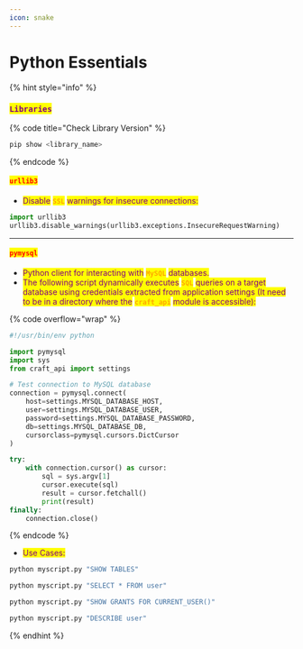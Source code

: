 ```yaml
---
icon: snake
---
```


# Python Essentials

{% hint style="info" %}
### <mark style="color:purple;">`Libraries`</mark>

{% code title="Check Library Version" %}
```sh
pip show <library_name>
```
{% endcode %}

#### <mark style="color:red;">`urllib3`</mark>

* <mark style="color:purple;">Disable</mark> <mark style="color:orange;">**`SSL`**</mark> <mark style="color:purple;">warnings for insecure connections:</mark>

```python
import urllib3
urllib3.disable_warnings(urllib3.exceptions.InsecureRequestWarning)
```

***

#### <mark style="color:red;">**`pymysql`**</mark>&#x20;

* <mark style="color:purple;">Python client for interacting with</mark> <mark style="color:orange;">**`MySQL`**</mark> <mark style="color:purple;">databases.</mark>
* <mark style="color:purple;">The following script dynamically executes</mark> <mark style="color:orange;">**`SQL`**</mark> <mark style="color:purple;">queries on a target database using credentials extracted from application settings (It need to be in a directory where the</mark> <mark style="color:orange;">**`craft_api`**</mark> <mark style="color:purple;">module is accessible):</mark>

{% code overflow="wrap" %}
```python
#!/usr/bin/env python

import pymysql
import sys
from craft_api import settings

# Test connection to MySQL database
connection = pymysql.connect(
    host=settings.MYSQL_DATABASE_HOST,
    user=settings.MYSQL_DATABASE_USER,
    password=settings.MYSQL_DATABASE_PASSWORD,
    db=settings.MYSQL_DATABASE_DB,
    cursorclass=pymysql.cursors.DictCursor
)

try:
    with connection.cursor() as cursor:
        sql = sys.argv[1]
        cursor.execute(sql)
        result = cursor.fetchall()
        print(result)
finally:
    connection.close()
```
{% endcode %}

* <mark style="color:purple;">Use Cases:</mark>

```sh
python myscript.py "SHOW TABLES"
```

```sh
python myscript.py "SELECT * FROM user"
```

```sh
python myscript.py "SHOW GRANTS FOR CURRENT_USER()"
```

```sh
python myscript.py "DESCRIBE user"
```
{% endhint %}

